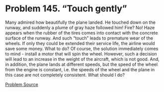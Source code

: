 # Problem 145. “Touch gently”

Many admired how beautifully the plane landed. He touched down on the runway, and suddenly a plume of gray haze followed him! Fire? No! Haze appears when the rubber of the tires comes into contact with the concrete surface of the runway. And such “touch” leads to premature wear of the wheels. If only they could be extended their service life, the airline would save some money. What to do? Of course, the solution immediately comes to mind - install a motor that will spin the wheel. However, such a decision will lead to an increase in the weight of the aircraft, which is not good. And, in addition, the plane lands at different speeds, but the speed of the wheel from the engine is constant, i.e. the speeds of the wheel and the plane in this case are not completely consistent. What should I do?

[Problem Source](https://www.trizland.ru/tasks/1744/)